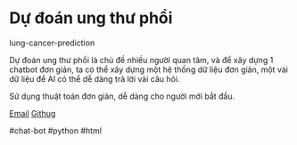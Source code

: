 ﻿# Dự đoán ung thư phổi 
lung-cancer-prediction

Dự đoán ung thư phổi là chủ đề nhiều người quan tâm, và để xây dựng 1 chatbot đơn giản, ta có thể xây dựng một hệ thống dữ liệu đơn giản, một vài dữ liệu để AI có thể dễ dàng trả lời vài câu hỏi.

Sử dụng thuật toán đơn giản, dễ dàng cho người mới bắt đầu.

[Email](namhust11@gmail.com)
[Githug](moth-wings)

#chat-bot
#python
#html


